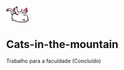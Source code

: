 ![ult text](https://github.com/entulhodebatata-droid/Cats-in-the-mountain/blob/main/trabalhoFACULDADE/TrabalhoJogo/assets/jogador1.png)
# Cats-in-the-mountain
Trabalho para a faculdade (Concluído)
